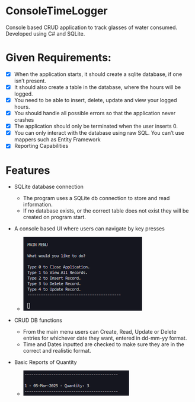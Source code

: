 # ConsoleTimeLogger

Console based CRUD application to track glasses of water consumed.
Developed using C# and SQLite.

# Given Requirements:

- [x] When the application starts, it should create a sqlite database, if one isn’t present.
- [x] It should also create a table in the database, where the hours will be logged.
- [x] You need to be able to insert, delete, update and view your logged hours.
- [x] You should handle all possible errors so that the application never crashes
- [x] The application should only be terminated when the user inserts 0.
- [x] You can only interact with the database using raw SQL. You can’t use mappers such as Entity Framework
- [x] Reporting Capabilities

# Features

- SQLite database connection

  - The program uses a SQLite db connection to store and read information.
  - If no database exists, or the correct table does not exist they will be created on program start.

- A console based UI where users can navigate by key presses

  - ![image](./imgs/image0.png)

- CRUD DB functions

  - From the main menu users can Create, Read, Update or Delete entries for whichever date they want, entered in dd-mm-yy format.
  - Time and Dates inputted are checked to make sure they are in the correct and realistic format.

- Basic Reports of Quantity

  - ![image](./imgs/image1.png)
